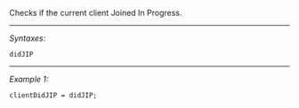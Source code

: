Checks if the current client Joined In Progress.


---
*Syntaxes:*

`didJIP`

---
*Example 1:*

```sqf
clientDidJIP = didJIP;
```